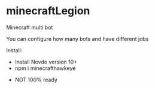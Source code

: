 # minecraftLegion
Minecraft multi bot

You can configure how many bots and have different jobs

Install: 
- Install Novde version 10+
- npm i minecrafthawkeye

* NOT 100% ready
